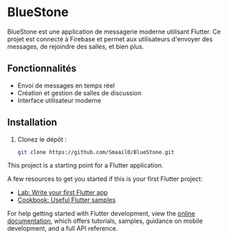 # BlueStone

BlueStone est une application de messagerie moderne utilisant Flutter. 
Ce projet est connecté à Firebase et permet aux utilisateurs d'envoyer des messages, de rejoindre des salles, et bien plus.

## Fonctionnalités
- Envoi de messages en temps réel
- Création et gestion de salles de discussion
- Interface utilisateur moderne

## Installation
1. Clonez le dépôt :
   ```bash
   git clone https://github.com/Smaail0/BlueStone.git

This project is a starting point for a Flutter application.

A few resources to get you started if this is your first Flutter project:

- [Lab: Write your first Flutter app](https://docs.flutter.dev/get-started/codelab)
- [Cookbook: Useful Flutter samples](https://docs.flutter.dev/cookbook)

For help getting started with Flutter development, view the
[online documentation](https://docs.flutter.dev/), which offers tutorials,
samples, guidance on mobile development, and a full API reference.
